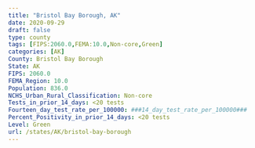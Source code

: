 ```yaml
---
title: "Bristol Bay Borough, AK"
date: 2020-09-29
draft: false
type: county
tags: [FIPS:2060.0,FEMA:10.0,Non-core,Green]
categories: [AK]
County: Bristol Bay Borough
State: AK
FIPS: 2060.0
FEMA_Region: 10.0
Population: 836.0
NCHS_Urban_Rural_Classification: Non-core
Tests_in_prior_14_days: <20 tests
Fourteen_day_test_rate_per_100000: ###14_day_test_rate_per_100000###
Percent_Positivity_in_prior_14_days: <20 tests
Level: Green
url: /states/AK/bristol-bay-borough
---
```



